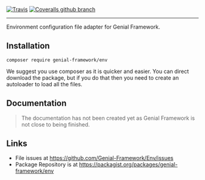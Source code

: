 [![Travis](https://img.shields.io/travis/Genial-Framework/Env.svg?style=flat)](https://travis-ci.org/Genial-Framework/Env) [![Coveralls github branch](https://img.shields.io/coveralls/github/Genial-Framework/Env/master.svg?style=flat)](https://coveralls.io/github/Genial-Framework/Env?branch=master)

-------
Environment configuration file adapter for Genial Framework.

## Installation
```
composer require genial-framework/env
```

We suggest you use composer as it is quicker and easier. You can direct download the package, but if you do that then you need to create an autoloader to load all the files.

## Documentation
> The documentation has not been created yet as Genial Framework is not close to being finished.

## Links
- File issues at https://github.com/Genial-Framework/Env/issues
- Package Repository is at https://packagist.org/packages/genial-framework/env
